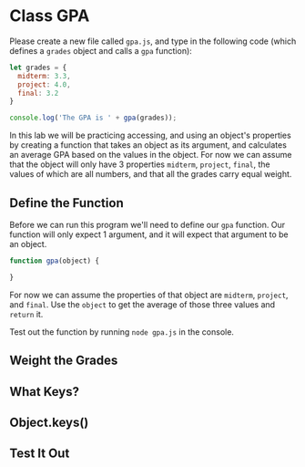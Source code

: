 # Class GPA

Please create a new file called `gpa.js`, and type in the following code
(which defines a `grades` object and calls a `gpa` function):

```javascript
let grades = {
  midterm: 3.3,
  project: 4.0,
  final: 3.2
}

console.log('The GPA is ' + gpa(grades));
```

In this lab we will be practicing accessing, and using an object's properties by creating a function that takes an object as its argument, and calculates an average GPA based on the values in the object. For now we can assume that the object will only have 3 properties `midterm`, `project`, `final`, the values of which are all numbers, and that all the grades carry equal weight.

## Define the Function

Before we can run this program we'll need to define our `gpa` function. Our function will only expect 1 argument, and it will expect that argument to be an object.

```js
function gpa(object) {

}
```

For now we can assume the properties of that object are `midterm`, `project`, and `final`. Use the `object` to get the average of those three values and `return` it.

Test out the function by running `node gpa.js` in the console.

## Weight the Grades

## What Keys?

## Object.keys()

## Test It Out